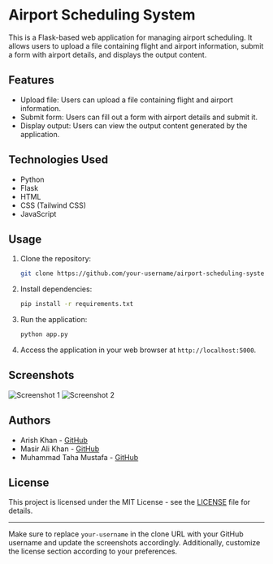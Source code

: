 # Airport Scheduling System

This is a Flask-based web application for managing airport scheduling. It allows users to upload a file containing flight and airport information, submit a form with airport details, and displays the output content.

## Features

- Upload file: Users can upload a file containing flight and airport information.
- Submit form: Users can fill out a form with airport details and submit it.
- Display output: Users can view the output content generated by the application.

## Technologies Used

- Python
- Flask
- HTML
- CSS (Tailwind CSS)
- JavaScript

## Usage

1. Clone the repository:

   ```bash
   git clone https://github.com/your-username/airport-scheduling-system.git
   ```

2. Install dependencies:

   ```bash
   pip install -r requirements.txt
   ```

3. Run the application:

   ```bash
   python app.py
   ```

4. Access the application in your web browser at `http://localhost:5000`.

## Screenshots

![Screenshot 1](/screenshots/screenshot1.png)
![Screenshot 2](/screenshots/screenshot2.png)

## Authors

- Arish Khan - [GitHub](https://github.com/arishkhan/)
- Masir Ali Khan - [GitHub](https://github.com/MasirAliKhan/)
- Muhammad Taha Mustafa  - [GitHub](https://github.com/MuhammadTahaMustafa-06/)

## License

This project is licensed under the MIT License - see the [LICENSE](LICENSE) file for details.

---

Make sure to replace `your-username` in the clone URL with your GitHub username and update the screenshots accordingly. Additionally, customize the license section according to your preferences.

